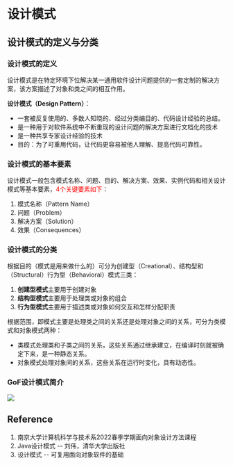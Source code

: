 # 设计模式

## 设计模式的定义与分类

### 设计模式的定义

设计模式是在特定环境下位解决某一通用软件设计问题提供的一套定制的解决方案，该方案描述了对象和类之间的相互作用。

**设计模式（Design Pattern）**：

* 一套被反复使用的、多数人知晓的、经过分类编目的、代码设计经验的总结。
* 是一种用于对软件系统中不断重现的设计问题的解决方案进行文档化的技术
* 是一种共享专家设计经验的技术
* 目的：为了可重用代码，让代码更容易被他人理解、提高代码可靠性。

### 设计模式的基本要素

设计模式一般包含模式名称、问题、目的、解决方案、效果、实例代码和相关设计模式等基本要素，<span style='color: red'>4个关键要素如下</span>：

1. 模式名称（Pattern Name）
2. 问题（Problem）
3. 解决方案（Solution）
4. 效果（Consequences）

### 设计模式的分类

根据目的（模式是用来做什么的）可分为创建型（Creational）、结构型和（Structural）行为型（Behavioral）模式三类：

1. **创建型模式**主要用于创建对象
2. **结构型模式**主要用于处理类或对象的组合
3. **行为型模式**主要用于描述类或对象如何交互和怎样分配职责



根据范围，即模式主要是处理类之间的关系还是处理对象之间的关系，可分为类模式和对象模式两种：

* 类模式处理类和子类之间的关系，这些关系通过继承建立，在编译时刻就被确定下来，是一种静态关系。
* 对象模式处理对象间的关系，这些关系在运行时变化，具有动态性。



### GoF设计模式简介

![](https://s2.loli.net/2022/03/24/Qo785a6qncwK1bz.png)





## Reference

1. 南京大学计算机科学与技术系2022春季学期面向对象设计方法课程
2. Java设计模式 -- 刘伟，清华大学出版社
3. 设计模式 -- 可复用面向对象软件的基础